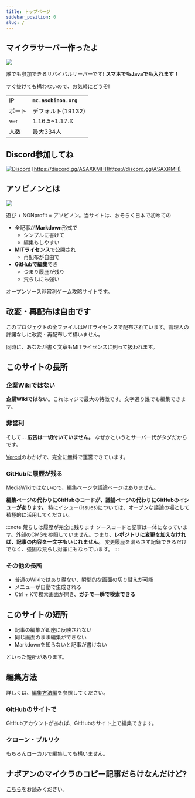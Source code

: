 ```yaml
---
title: トップページ
sidebar_position: 0
slug: /
---
```


## マイクラサーバー作ったよ

[![](https://minecraft.jp/servers/mc.asobinon.org/banner/1/560x95.png)](https://minecraft.jp/servers/mc.asobinon.org)

誰でも参加できるサバイバルサーバーです! **スマホでもJavaでも入れます！**

すぐ抜けても構わないので、お気軽にどうぞ!

|||
|---|---|
|IP|**`mc.asobinon.org`**|
|ポート|デフォルト(19132)|
|ver|1.16.5~1.17.X|
|人数|最大334人|

## Discord参加してね

[![Discord](https://img.shields.io/discord/390466362373570561?label=公式サーバー&logo=discord&color=5865f2&logoColor=fff)](https://discord.gg/ASAXKMH)
[https://discord.gg/ASAXKMH](https://discord.gg/ASAXKMH)

## アソビノンとは

![](https://asobinon.org/ogp/ogp-1200x630.png)

遊び + NONprofit = アソビノン。当サイトは、おそらく日本で初めての

- 全記事が**Markdown**形式で
  - シンプルに書けて
  - 編集もしやすい
- **MITライセンス**で公開され
  - 再配布が自由で
- **GitHubで編集**でき
  - つまり履歴が残り
  - 荒らしにも強い

オープンソース非営利ゲーム攻略サイトです。

## 改変・再配布は自由です

このプロジェクトの全ファイルはMITライセンスで配布されています。管理人の許諾なしに改変・再配布して構いません。

同時に、あなたが書く文章もMITライセンスに則って扱われます。

## このサイトの長所

### 企業Wikiではない

**企業Wikiではない**。これはマジで最大の特徴です。文字通り誰でも編集できます。

### 非営利

そして... **広告は一切付いていません。** なぜかというとサーバー代がタダだからです。

[Vercel](https://vercel.com)のおかげで、完全に無料で運営できています。

### GitHubに履歴が残る

MediaWikiではないので、編集ページや議論ページはありません。

**編集ページの代わりにGitHubのコードが、議論ページの代わりにGitHubのイシューがあります。** 特にイシュー(issues)については、オープンな議論の場として積極的に活用してください。

:::note 荒らしは履歴が完全に残ります
ソースコードと記事は一体になっています。外部のCMSを参照していません。つまり、**レポジトリに変更を加えなければ、記事の内容を一文字もいじれません。** 変更履歴を漏らさず記録できるだけでなく、強固な荒らし対策にもなっています。
:::

### その他の長所

- 普通のWikiではあり得ない、瞬間的な画面の切り替えが可能
- メニューが自動で生成される
- Ctrl + Kで検索画面が開き、**ガチで一瞬で検索できる**

## このサイトの短所

- 記事の編集が即座に反映されない
- 同じ画面のまま編集ができない
- Markdownを知らないと記事が書けない

といった短所があります。

## 編集方法

詳しくは、[編集方法編](/ASOBINON/contribute)を参照してください。

### GitHubのサイトで

GitHubアカウントがあれば、GitHubのサイト上で編集できます。

### クローン・プルリク

もちろんローカルで編集しても構いません。

## ナポアンのマイクラのコピー記事だらけなんだけど?

[こちら](/ASOBINON/napoan)をお読みください。
